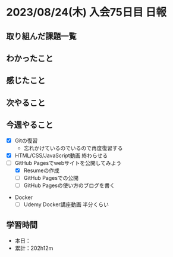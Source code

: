 # 2023/08/24(木) 入会75日目 日報

## 取り組んだ課題一覧

## わかったこと

## 感じたこと

## 次やること

## 今週やること

- [x] Gitの復習
  - 忘れかけているのでいるので再度復習する
- [x] HTML/CSS/JavaScript動画 終わらせる
- [ ] GitHub Pagesでwebサイトを公開してみよう
  - [x] Resumeの作成
  - [ ] GitHub Pagesでの公開
  - [ ] GitHub Pagesの使い方のブログを書く
- Docker
  - [ ] Udemy Docker講座動画 半分くらい

## 学習時間

- 本日：
- 累計：202h12m
